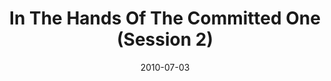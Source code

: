 ---
title: "In The Hands Of The Committed One (Session 2)"
speaker: "David Kang"
date: "2010-07-03"
sermonUrl: "//35.190.93.184/sermons/20100703_evening_message_romans_8_28.mp3"
---